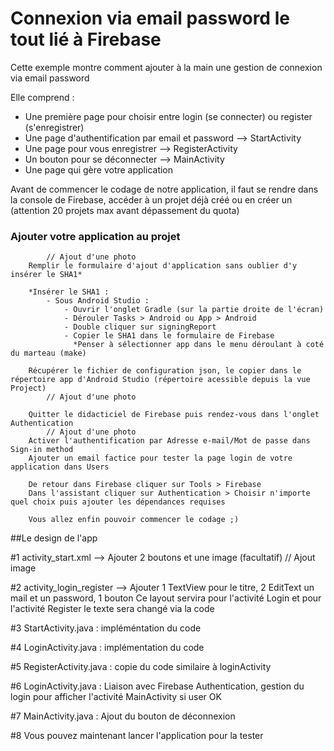 # Connexion via email password le tout lié à Firebase

Cette exemple montre comment ajouter à la main une gestion de connexion via email password
     
Elle comprend : 
   - Une première page pour choisir entre login (se connecter) ou register (s'enregistrer)
   - Une page d'authentification par email et password --> StartActivity
   - Une page pour vous enregistrer --> RegisterActivity
   - Un bouton pour se déconnecter --> MainActivity
   - Une page qui gère votre application

Avant de commencer le codage de notre application, il faut se rendre dans la console de Firebase, accéder à un projet déjà créé ou en créer un (attention 20 projets max avant dépassement du quota)
     
### Ajouter votre application au projet
            // Ajout d'une photo
        Remplir le formulaire d'ajout d'application sans oublier d'y insérer le SHA1*
        
        *Insérer le SHA1 :
            - Sous Android Studio :
                - Ouvrir l'onglet Gradle (sur la partie droite de l'écran)
                - Dérouler Tasks > Android ou App > Android 
                - Double cliquer sur signingReport
                - Copier le SHA1 dans le formulaire de Firebase
                  *Penser à sélectionner app dans le menu déroulant à coté du marteau (make) 

        Récupérer le fichier de configuration json, le copier dans le répertoire app d'Android Studio (répertoire acessible depuis la vue Project)
            // Ajout d'une photo
        
        Quitter le didacticiel de Firebase puis rendez-vous dans l'onglet Authentication
            // Ajout d'une photo
        Activer l'authentification par Adresse e-mail/Mot de passe dans Sign-in method
        Ajouter un email factice pour tester la page login de votre application dans Users
     
        De retour dans Firebase cliquer sur Tools > Firebase
        Dans l'assistant cliquer sur Authentication > Choisir n'importe quel choix puis ajouter les dépendances requises          

        Vous allez enfin pouvoir commencer le codage ;)
                
##Le design de l'app

#1 activity_start.xml --> Ajouter 2 boutons et une image (facultatif)
        // Ajout image 
     
#2 activity_login_register --> Ajouter 1 TextView pour le titre, 2 EditText un mail et un password, 1 bouton
    Ce layout servira pour l'activité Login et pour l'activité Register le texte sera changé via la code  

#3 StartActivity.java : impléméntation du code

#4 LoginActivity.java : implémentation du code

#5 RegisterActivity.java : copie du code similaire à loginActivity

#6 LoginActivity.java : Liaison avec Firebase Authentication, gestion du login pour afficher l'activité MainActivity si user OK

#7 MainActivity.java : Ajout du bouton de déconnexion

#8 Vous pouvez maintenant lancer l'application pour la tester
        
        
